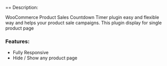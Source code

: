 == Description:

WooCommerce Product Sales Countdown Timer plugin easy and flexible way and helps your product sale campaigns. This plugin display for single product page


### Features:

* Fully Responsive
* Hide / Show any product page 

